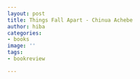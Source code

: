 ```yaml
---
layout: post
title: Things Fall Apart - Chinua Achebe
author: hiba
categories:
- books
image: ''
tags:
- bookreview

---
```

